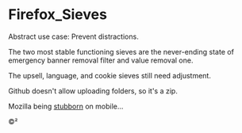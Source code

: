 # Firefox_Sieves

Abstract use case: Prevent distractions. 

The two most stable functioning sieves are the never-ending state of emergency banner removal filter and value removal one. 

The upsell, language, and cookie sieves still need adjustment.

Github doesn't allow uploading folders, so it's a zip. 

Mozilla being [stubborn](https://github.com/mozilla-mobile/reference-browser/discussions/2540) on mobile...

©²
